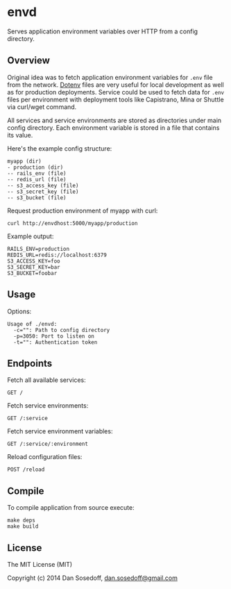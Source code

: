 # envd

Serves application environment variables over HTTP from a config directory.

## Overview

Original idea was to fetch application environment variables for `.env` file from the network.
[Dotenv](https://github.com/bkeepers/dotenv) files are very useful for local development as 
well as for production deployments. Service could be used to fetch data for `.env` files 
per environment with deployment tools like Capistrano, Mina or Shuttle via curl/wget command.

All services and service environments are stored as directories under main config directory. 
Each environment variable is stored in a file that contains its value.

Here's the example config structure:

```
myapp (dir)
- production (dir)
-- rails_env (file)
-- redis_url (file)
-- s3_access_key (file)
-- s3_secret_key (file)
-- s3_bucket (file)
```

Request production environment of myapp with curl:

```
curl http://envdhost:5000/myapp/production
```

Example output:

```
RAILS_ENV=production
REDIS_URL=redis://localhost:6379
S3_ACCESS_KEY=foo
S3_SECRET_KEY=bar
S3_BUCKET=foobar
```

## Usage

Options:

```
Usage of ./envd:
  -c="": Path to config directory
  -p=3050: Port to listen on
  -t="": Authentication token
```

## Endpoints

Fetch all available services:

```
GET /
```

Fetch service environments:

```
GET /:service
```

Fetch service environment variables:

```
GET /:service/:environment
```

Reload configuration files:

```
POST /reload
```

## Compile

To compile application from source execute:

```
make deps
make build
```

## License

The MIT License (MIT)

Copyright (c) 2014 Dan Sosedoff, <dan.sosedoff@gmail.com>